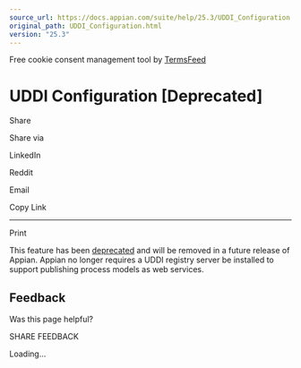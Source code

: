 ```yaml
---
source_url: https://docs.appian.com/suite/help/25.3/UDDI_Configuration.html
original_path: UDDI_Configuration.html
version: "25.3"
---
```


Free cookie consent management tool by [TermsFeed](https://www.termsfeed.com/)

# UDDI Configuration \[Deprecated\]

Share

Share via

LinkedIn

Reddit

Email

Copy Link

* * *

Print

This feature has been [deprecated](Deprecated_Features.html) and will be removed in a future release of Appian. Appian no longer requires a UDDI registry server be installed to support publishing process models as web services.

## Feedback

Was this page helpful?

SHARE FEEDBACK

Loading...